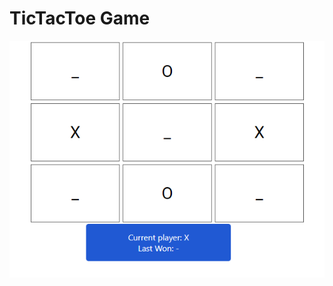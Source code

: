 # TicTacToe Game
![alt text](https://raw.githubusercontent.com/ramgendeploy/tictactoe-react/master/example.png)